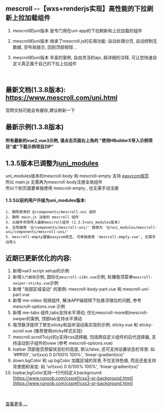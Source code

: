 ## mescroll --【wxs+renderjs实现】高性能的下拉刷新上拉加载组件
1. mescroll的uni版本 是专门用在uni-app的下拉刷新和上拉加载的组件  

2. mescroll的uni版本 继承了mescroll.js的实用功能: 自动处理分页, 自动控制无数据, 空布局提示, 回到顶部按钮 ..

3. mescroll的uni版本 丰富的案例, 自由灵活的api, 超详细的注释, 可让您快速自定义真正属于自己的下拉上拉组件

<br/>


## 最新文档(1.3.8版本): <a href="https://www.mescroll.com/uni.html?v=1.3.8">https://www.mescroll.com/uni.html</a>
官网文档可能会有缓存,建议刷新一下

## 最新示例(1.3.8版本)
#### 所有最新的vue2,vue3示例, 请点击页面右上角的 "使用HBuilderX导入示例项目"或"下载示例项目ZIP"

## 1.3.5版本已调整为[uni_modules](https://uniapp.dcloud.io/uni_modules)
uni_modules版本的mescroll-body 和 mescroll-empty 支持 [easycom规范](https://uniapp.dcloud.io/collocation/pages?id=easycom)  
所以 main.js 无需再为mescroll-body注册全局组件  
所以个别页面要单独使用 mescroll-empty , 也无需手动注册
#### 1.3.5以前的用户升级为uni_modules版本:
```
1. 删除原来的 @/components/mescroll-uni 组件
2. 删除 main.js 注册的 mescroll 组件
3. 从插件市场导入最新mescroll组件 (1.3.5+uni_modules版本)
4. 全局搜索 '@/components/mescroll-uni/' 替换为 '@/uni_modules/mescroll-uni/components/mescroll-uni/'
5. mescroll-empty遵循easycom规范, 可单独使用 'mescroll-empty.vue', 无需手动导入
```

## 近期已更新优化的内容:
1. 新增vue3 script setup的示例  
2. 新增`入门极简`示例, 国际化`mescroll-i18n.vue`示例, 轮播吸顶菜单`mescroll-swiper-sticky.vue`示例  
3. 新增 "局部区域滚动" 的案例: mescroll-body-part.vue 和 mescroll-uni-part.vue  
4. 新增 me-video 视频组件, 解决APP端视频下拉悬浮错位的问题, 参考 mescroll-options.vue 示例  
5. 新增 me-tabs 组件,tabs支持水平滑动; 优化mescroll-more和mescroll-swiper的案例, 顶部tab支持水平滑动  
6. 吸顶悬浮提供了原生sticky和监听滚动条实现的示例: sticky.vue 和 sticky-scroll.vue (推荐使用sticky样式实现)  
7. mescroll.scrollTo(y)的y支持css选择器, 包括跨自定义组件的后代选择器, 支持滚动到子组件的view (参考 mescroll-options.vue)  
8. topbar 顶部是否预留状态栏的高度, 默认false; 还可支持设置状态栏背景: 如 '#ffff00', 'url(xxx) 0 0/100% 100%', 'linear-gradient(xx)'  
9. down.bgColor 和 up.bgColor 加载区域的背景,不仅支持色值, 而且还是支持背景图和渐变: 如 'url(xxx) 0 0/100% 100%', 'linear-gradient(xx)'  
10. topbar,bgColor支持一行代码定义background: [https://www.runoob.com/cssref/css3-pr-background.html](https://www.runoob.com/cssref/css3-pr-background.html)
<br/>
<br/>
<a href="https://ext.dcloud.net.cn/plugin?id=343&update_log">查看更多 ... </a>
